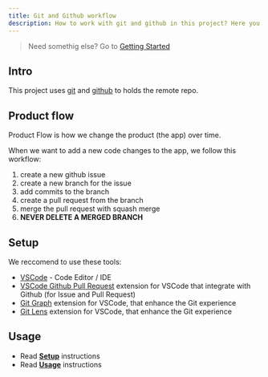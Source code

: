 ```yaml
---
title: Git and Github workflow
description: How to work with git and github in this project? Here you will find how we handle code changes, issues, pull requests...
---
```


<!-- # Git and Github workflow -->

> Need somethig else? Go to [Getting Started](./01-getting-started.md)

## Intro

This project uses [git](https://git-scm.com/) and [github](https://github.com/) to holds the remote repo.

## Product flow

Product Flow is how we change the product (the app) over time.

When we want to add a new code changes to the app, we follow this workflow:
1. create a new github issue
1. create a new branch for the issue
2. add commits to the branch
3. create a pull request from the branch
4. merge the pull request with squash merge
5. **NEVER DELETE A MERGED BRANCH**


## Setup

We reccomend to use these tools: 
- [VSCode](https://code.visualstudio.com/) - Code Editor / IDE
- [VSCode Github Pull Request](https://marketplace.visualstudio.com/items?itemName=GitHub.vscode-pull-request-github) extension for VSCode that integrate with Github (for Issue and Pull Request)
- [Git Graph](https://marketplace.visualstudio.com/items?itemName=mhutchie.git-graph) extension for VSCode, that enhance the Git experience
- [Git Lens](https://marketplace.visualstudio.com/items?itemName=eamodio.gitlens) extension for VSCode, that enhance the Git experience

## Usage

- Read [**Setup**](../git-helpers/readme.md#setup) instructions
- Read [**Usage**](../git-helpers/readme.md#usage) instructions

